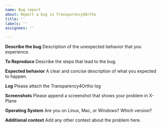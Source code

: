 ```yaml
---
name: Bug report
about: Report a bug in Transparency4Ortho
title: ''
labels: ''
assignees: ''

---
```


**Describe the bug**
Description of the unexpected behavior that you experience.

**To Reproduce**
Describe the steps that lead to the bug. 

**Expected behavior**
A clear and concise description of what you expected to happen.

***Log***
Please attach the Transparency4Ortho log 

**Screenshots**
Please append a screenshot that shows your problem in X-Plane

**Operating System**
Are you on Linux, Mac, or Windows? Which version?

**Additional context**
Add any other context about the problem here.

